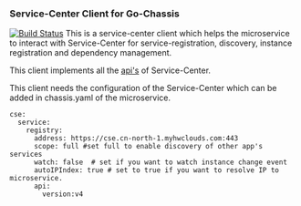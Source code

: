### Service-Center Client for Go-Chassis
[![Build Status](https://travis-ci.org/ServiceComb/go-sc-client.svg?branch=master)](https://travis-ci.org/ServiceComb/go-sc-client)
This is a service-center client which helps the microservice to interact with Service-Center
for service-registration, discovery, instance registration and dependency management.

This client implements all the [api's](https://rawcdn.githack.com/ServiceComb/service-center/master/docs/api-docs.html) of Service-Center.

This client needs the configuration of the Service-Center which can be added in chassis.yaml of the microservice.
```
cse:
  service:
    registry:
      address: https://cse.cn-north-1.myhwclouds.com:443
      scope: full #set full to enable discovery of other app's services
      watch: false  # set if you want to watch instance change event
      autoIPIndex: true # set to true if you want to resolve IP to microservice.
      api:
        version:v4
```

 
